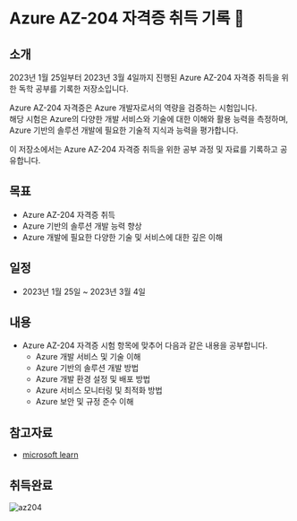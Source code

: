 # Azure AZ-204 자격증 취득 기록 🔖

## 소개

2023년 1월 25일부터 2023년 3월 4일까지 진행된 Azure AZ-204 자격증 취득을 위한 독학 공부를 기록한 저장소입니다.   

Azure AZ-204 자격증은 Azure 개발자로서의 역량을 검증하는 시험입니다.   
해당 시험은 Azure의 다양한 개발 서비스와 기술에 대한 이해와 활용 능력을 측정하며, Azure 기반의 솔루션 개발에 필요한 기술적 지식과 능력을 평가합니다.

이 저장소에서는 Azure AZ-204 자격증 취득을 위한 공부 과정 및 자료를 기록하고 공유합니다.

## 목표

- Azure AZ-204 자격증 취득
- Azure 기반의 솔루션 개발 능력 향상
- Azure 개발에 필요한 다양한 기술 및 서비스에 대한 깊은 이해

## 일정

- 2023년 1월 25일 ~ 2023년 3월 4일

## 내용
- Azure AZ-204 자격증 시험 항목에 맞추어 다음과 같은 내용을 공부합니다.
  - Azure 개발 서비스 및 기술 이해
  - Azure 기반의 솔루션 개발 방법
  - Azure 개발 환경 설정 및 배포 방법
  - Azure 서비스 모니터링 및 최적화 방법
  - Azure 보안 및 규정 준수 이해
  
## 참고자료
  - [microsoft learn](https://learn.microsoft.com/ko-kr/training/)


## 취득완료

![az204](https://user-images.githubusercontent.com/25236852/232375203-d567326f-06e9-49b6-a088-1c5c5269ebcc.PNG)
